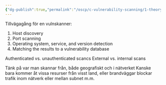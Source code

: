 ```yaml
---
{"dg-publish":true,"permalink":"/oscp/c-vulnerability-scanning/1-theory/","updated":"2024-01-05T11:33:54.286+01:00"}
---
```


Tillvägagång för en vulnskanner:
1. Host discovery
2. Port scanning
3. Operating system, service, and version detection
4. Matching the results to a vulnerability database

Authenticated vs. unauthenticated scancs
External vs. internal scans

Tänk på var man skannar från, både geografiskt och i nätverket
Kanske bara kommer åt vissa resurser från visst land, eller brandväggar blockar trafik inom nätverk eller mellan subnet m.m.

